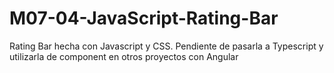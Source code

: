 # M07-04-JavaScript-Rating-Bar
Rating Bar hecha con Javascript y CSS.  Pendiente de pasarla a Typescript y utilizarla de component en otros proyectos con Angular
